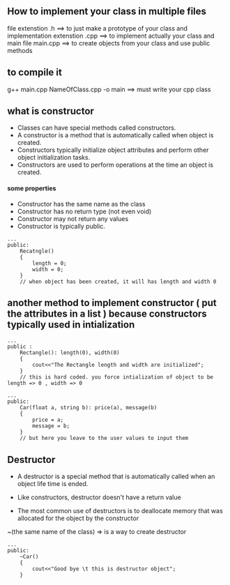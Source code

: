 ## How to implement your class in multiple files

file extenstion .h ==> to just make a prototype of your class
and implementation extenstion .cpp ==> to implement actually your class
and main file main.cpp ==> to create objects from your class and use public methods

## to compile it

g++ main.cpp NameOfClass.cpp -o main ==> must write your cpp class

## what is constructor

- Classes can have special methods called constructors.
- A constructor is a method that is automatically called when object is created.
- Constructors typically initialize object attributes and perform other object initialization tasks.
- Constructors are used to perform operations at the time an object is created.

#### some properties

- Constructor has the same name as the class
- Constructor has no return type (not even void)
- Constructor may not return any values
- Constructor is typically public.

```
...
public:
    Recatngle()
    {
        length = 0;
        width = 0;
    }
    // when object has been created, it will has length and width 0
```

## another method to implement constructor ( put the attributes in a list ) <initialization list> because constructors typically used in intialization

```
...
public :
    Rectangle(): length(0), width(0)
    {
        cout<<"The Rectangle length and width are initialized";
    }
    // this is hard coded. you force intialization of object to be length => 0 , width => 0
```

```
...
public:
    Car(float a, string b): price(a), message(b)
    {
        price = a;
        message = b;
    }
    // but here you leave to the user values to input them
```

## Destructor

- A destructor is a special method that is automatically called when an object life time is ended.

- Like constructors, destructor doesn't have a return value

- The most common use of destructors is to deallocate memory that was allocated for the object by the constructor

~(the same name of the class) => is a way to create destructor

```
...
public:
    ~Car()
    {
        cout<<"Good bye \t this is destructor object";
    }
```
